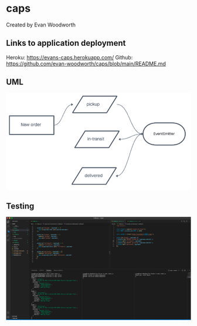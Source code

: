 # caps

Created by Evan Woodworth

## Links to application deployment

Heroku: https://evans-caps.herokuapp.com/
Github: https://github.com/evan-woodworth/caps/blob/main/README.md

## UML

![UML](./img/caps.png)

## Testing

![Socket Test](./img/socket-test.png)